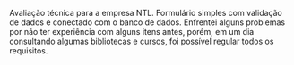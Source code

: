 Avaliação técnica para a empresa NTL. Formulário simples com validação de dados e conectado com o banco de dados. Enfrentei alguns problemas por não ter experiência com alguns itens antes, porém, em um dia consultando algumas bibliotecas e cursos, foi possível regular todos os requisitos.
